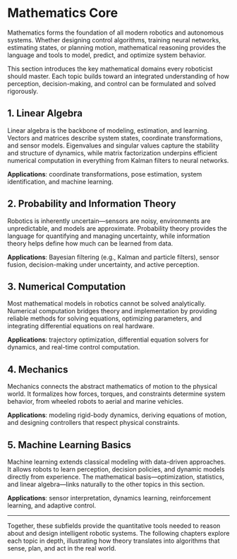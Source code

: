 # Mathematics Core

Mathematics forms the foundation of all modern robotics and autonomous systems. Whether
designing control algorithms, training neural networks, estimating states, or planning
motion, mathematical reasoning provides the language and tools to model, predict, and
optimize system behavior.

This section introduces the key mathematical domains every roboticist should master. Each
topic builds toward an integrated understanding of how perception, decision-making, and
control can be formulated and solved rigorously.

## 1. Linear Algebra

Linear algebra is the backbone of modeling, estimation, and learning. Vectors and matrices
describe system states, coordinate transformations, and sensor models. Eigenvalues and
singular values capture the stability and structure of dynamics, while matrix
factorization underpins efficient numerical computation in everything from Kalman filters
to neural networks.

**Applications**: coordinate transformations, pose estimation, system identification, and
machine learning.

## 2. Probability and Information Theory

Robotics is inherently uncertain—sensors are noisy, environments are unpredictable, and
models are approximate. Probability theory provides the language for quantifying and
managing uncertainty, while information theory helps define how much can be learned from data.

**Applications**: Bayesian filtering (e.g., Kalman and particle filters), sensor fusion,
decision-making under uncertainty, and active perception.

## 3. Numerical Computation

Most mathematical models in robotics cannot be solved analytically. Numerical computation
bridges theory and implementation by providing reliable methods for solving equations,
optimizing parameters, and integrating differential equations on real hardware.

**Applications**: trajectory optimization, differential equation solvers for dynamics, and
real-time control computation.

## 4. Mechanics

Mechanics connects the abstract mathematics of motion to the physical world. It formalizes
how forces, torques, and constraints determine system behavior, from wheeled robots to
aerial and marine vehicles.

**Applications**: modeling rigid-body dynamics, deriving equations of motion, and designing
controllers that respect physical constraints.

## 5. Machine Learning Basics

Machine learning extends classical modeling with data-driven approaches. It allows robots
to learn perception, decision policies, and dynamic models directly from experience. The
mathematical basis—optimization, statistics, and linear algebra—links naturally to the
other topics in this section.

**Applications**: sensor interpretation, dynamics learning, reinforcement learning, and
adaptive control.

---

Together, these subfields provide the quantitative tools needed to reason about and design
intelligent robotic systems. The following chapters explore each topic in depth,
illustrating how theory translates into algorithms that sense, plan, and act in the real world.
